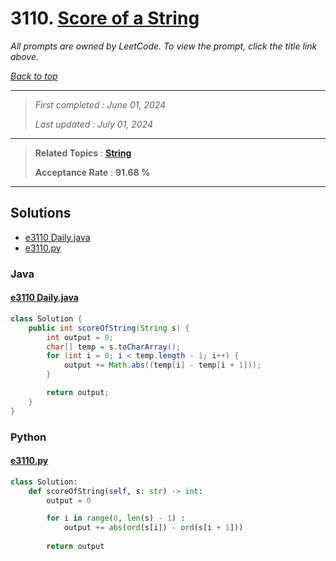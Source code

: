 # 3110. [Score of a String](<https://leetcode.com/problems/score-of-a-string>)

*All prompts are owned by LeetCode. To view the prompt, click the title link above.*

*[Back to top](<../README.md>)*

------

> *First completed : June 01, 2024*
>
> *Last updated : July 01, 2024*

------

> **Related Topics** : **[String](<by_topic/String.md>)**
>
> **Acceptance Rate** : **91.68 %**

------

## Solutions

- [e3110 Daily.java](<../my-submissions/e3110 Daily.java>)
- [e3110.py](<../my-submissions/e3110.py>)
### Java
#### [e3110 Daily.java](<../my-submissions/e3110 Daily.java>)
```Java
class Solution {
    public int scoreOfString(String s) {
        int output = 0;
        char[] temp = s.toCharArray();
        for (int i = 0; i < temp.length - 1; i++) {
            output += Math.abs((temp[i] - temp[i + 1]));
        } 

        return output;
    }
}
```

### Python
#### [e3110.py](<../my-submissions/e3110.py>)
```Python
class Solution:
    def scoreOfString(self, s: str) -> int:
        output = 0

        for i in range(0, len(s) - 1) :
            output += abs(ord(s[i]) - ord(s[i + 1]))
        
        return output
```

